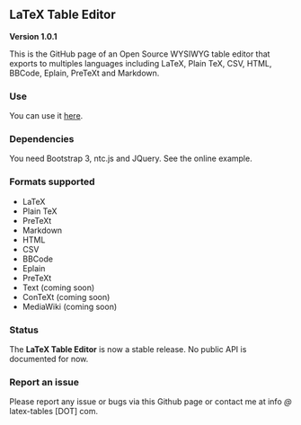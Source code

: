 ## LaTeX Table Editor ##

**Version 1.0.1**

This is the GitHub page of an Open Source WYSIWYG table editor that exports to multiples languages including LaTeX, Plain TeX, CSV, HTML, BBCode, Eplain, PreTeXt and Markdown.

### Use

You can use it [here](http://www.latex-tables.com/).

### Dependencies

You need Bootstrap 3, ntc.js and JQuery. See the online example.

### Formats supported

 - LaTeX
 - Plain TeX
 - PreTeXt
 - Markdown
 - HTML
 - CSV
 - BBCode
 - Eplain
 - PreTeXt
 - Text (coming soon)
 - ConTeXt (coming soon)
 - MediaWiki (coming soon)

### Status

The **LaTeX Table Editor** is now a stable release. No public API is documented for now.

### Report an issue

Please report any issue or bugs via this Github page or contact me at info *@* latex-tables [DOT] com.